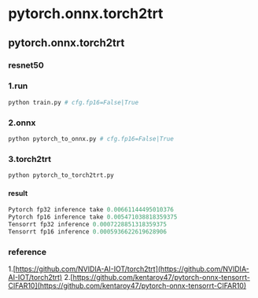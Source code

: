 # pytorch.onnx.torch2trt
## pytorch.onnx.torch2trt

### resnet50

### 1.run
```python
python train.py # cfg.fp16=False|True
```

### 2.onnx
```python
python pytorch_to_onnx.py # cfg.fp16=False|True
```

### 3.torch2trt
```python
python pytorch_to_torch2trt.py
```
#### result
```python
Pytorch fp32 inference take 0.00661144495010376
Pytorch fp16 inference take 0.005471038818359375
Tensorrt fp32 inference 0.0007228851318359375
Tensorrt fp16 inference 0.0005936622619628906
```

### reference
1.[https://github.com/NVIDIA-AI-IOT/torch2trt](https://github.com/NVIDIA-AI-IOT/torch2trt)
2.[https://github.com/kentaroy47/pytorch-onnx-tensorrt-CIFAR10](https://github.com/kentaroy47/pytorch-onnx-tensorrt-CIFAR10)



